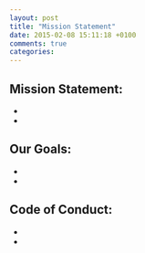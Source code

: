 ```yaml
---
layout: post
title: "Mission Statement"
date: 2015-02-08 15:11:18 +0100
comments: true
categories: 
---
```

Mission Statement:
-
-
-

Our Goals:
-
-
-

Code of Conduct:
-
-
-
